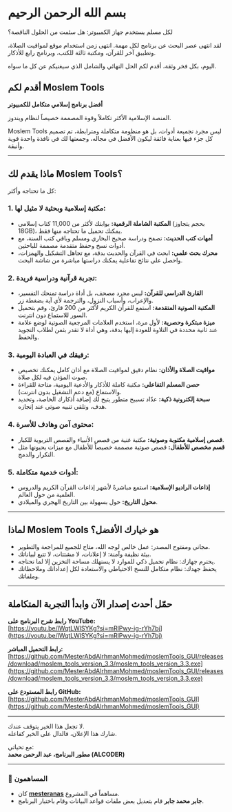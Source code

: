 # بسم الله الرحمن الرحيم

لكل مسلم يستخدم جهاز الكمبيوتر: هل سئمت من الحلول الناقصة؟

لقد انتهى عصر البحث عن برنامج لكل مهمة. انتهى زمن استخدام موقع لمواقيت الصلاة، وتطبيق آخر للقرآن، ومكتبة ثالثة للكتب، وبرنامج رابع للأذكار.

اليوم، بكل فخر وثقة، أقدم لكم الحل النهائي والشامل الذي سيغنيكم عن كل ما سواه.

## أقدم لكم **Moslem Tools**
**أفضل برنامج إسلامي متكامل للكمبيوتر**

المنصة الإسلامية الأكثر تكاملاً وقوة المصممة خصيصاً لنظام ويندوز.

Moslem Tools ليس مجرد تجميعة أدوات، بل هو منظومة متكاملة ومترابطة، تم تصميم كل جزء فيها بعناية فائقة ليكون الأفضل في مجاله، وجمعتها لك في نافذة واحدة قوية وأنيقة.


---

## ماذا يقدم لك Moslem Tools؟  
كل ما تحتاجه وأكثر:


### 1. مكتبة إسلامية وبحثية لا مثيل لها:
- **المكتبة الشاملة الرقمية:** بوابتك لأكثر من 11,000 كتاب إسلامي (بحجم يتجاوز 18GB)، يمكنك تحميل ما تحتاجه منها فقط.  
- **أمهات كتب الحديث:** تصفح ودراسة صحيح البخاري ومسلم وباقي كتب السنة، مع أدوات نسخ وحفظ متقدمة مصممة للباحثين.  
- **محرك بحث علمي:** ابحث في القرآن والحديث بدقة، مع تجاهل التشكيل والهمزات، واحصل على نتائج تفاعلية يمكنك دراستها مباشرة من شاشة البحث.


### 2. تجربة قرآنية ودراسية فريدة:
- **القارئ الدراسي للقرآن:** ليس مجرد مصحف، بل أداة دراسة تمنحك التفسير، والإعراب، وأسباب النزول، والترجمة لأي آية بضغطة زر.  
- **المكتبة الصوتية المتقدمة:** استمع للقرآن الكريم لأكثر من 200 قارئ، وقم بتحميل السور للاستماع دون انترنت.  
- **ميزة مبتكرة وحصرية:** لأول مرة، استخدم العلامات المرجعية الصوتية لوضع علامة عند ثانية محددة في التلاوة للعودة إليها بدقة، وهي أداة لا تقدر بثمن لطلاب التجويد والحفظ.


### 3. رفيقك في العبادة اليومية:
- **مواقيت الصلاة والأذان:** نظام دقيق لمواقيت الصلاة مع أذان كامل يمكنك تخصيص صوت المؤذن فيه لكل صلاة.  
- **حصن المسلم التفاعلي:** مكتبة كاملة للأذكار والأدعية اليومية، متاحة للقراءة والاستماع (مع دعم التشغيل بدون انترنت).  
- **سبحة إلكترونية ذكية:** عدّاد تسبيح متطور يتيح لك إضافة أذكارك الخاصة، وتحديد هدف، وتلقي تنبيه صوتي عند إنجازه.


### 4. محتوى آمن وهادف للأسرة:
- **قصص إسلامية مكتوبة وصوتية:** مكتبة غنية من قصص الأنبياء والقصص التربوية للكبار.  
- **قسم مخصص للأطفال:** قصص صوتية مصممة خصيصاً للأطفال مع ميزات يحبونها مثل التكرار والدمج.


### 5. أدوات خدمية متكاملة:
- **إذاعات الراديو الإسلامية:** استمع مباشرةً لأشهر إذاعات القرآن الكريم والدروس العلمية من حول العالم.  
- **محول التاريخ:** حول بسهولة بين التاريخ الهجري والميلادي.


---

## لماذا Moslem Tools هو خيارك الأفضل؟
- مجاني ومفتوح المصدر: عمل خالص لوجه الله، متاح للجميع للمراجعة والتطوير.  
- بيئة نظيفة وآمنة: لا إعلانات، لا مشتتات، لا تتبع لبياناتك.  
- يحترم جهازك: نظام تحميل ذكي للموارد لا يستهلك مساحة التخزين إلا لما تحتاجه.  
- يحفظ جهدك: نظام متكامل للنسخ الاحتياطي والاستعادة لكل إعداداتك وملاحظاتك وملفاتك.


---

## حمّل أحدث إصدار الآن وابدأ التجربة المتكاملة

**رابط شرح البرنامج على YouTube:**  
[https://youtu.be/lWqtLWlSYKg?si=mRlPwy-ig-rYh7bj](https://youtu.be/lWqtLWlSYKg?si=mRlPwy-ig-rYh7bj)

**رابط التحميل المباشر:**  
[https://github.com/MesterAbdAlrhmanMohmed/moslemTools_GUI/releases/download/moslem_tools_version_3.3/moslem_tools_version_3.3.exe](https://github.com/MesterAbdAlrhmanMohmed/moslemTools_GUI/releases/download/moslem_tools_version_3.3/moslem_tools_version_3.3.exe)

**رابط المستودع على GitHub:**  
[https://github.com/MesterAbdAlrhmanMohmed/moslemTools_GUI](https://github.com/MesterAbdAlrhmanMohmed/moslemTools_GUI)


---

لا تجعل هذا الخير يتوقف عندك.  
شارك هذا الإعلان، فالدال على الخير كفاعله.


مع تحياتي:  
**مطور البرنامج، عبد الرحمن محمد (ALCODER)**


---

### 🙌 المساهمون
- كان [**mesteranas**](https://github.com/mesteranas) مساهماً في المشروع.  
- **جابر محمد جابر** قام بتعديل بعض ملفات قواعد البيانات وقام باختبار البرنامج.